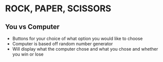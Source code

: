 # ROCK, PAPER, SCISSORS

## You vs Computer 

- Buttons for your choice of what option you would like to choose
- Computer is based off random number generator 
- Will display what the computer chose and what you chose and whether you win or lose 